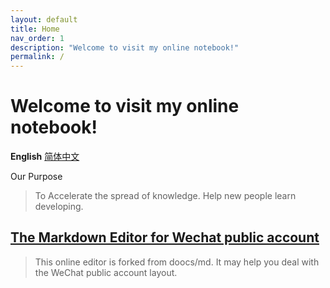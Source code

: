 ```yaml
---
layout: default
title: Home
nav_order: 1
description: "Welcome to visit my online notebook!"
permalink: /
---
```

# Welcome to visit my online notebook!

**English** [简体中文](https://amazingkenneth.github.io/docs/translations/zh-cn.html)

Our Purpose
> To Accelerate the spread of knowledge. Help new people learn developing.

## [The Markdown Editor for Wechat public account](https://amazingkenneth.github.io/md)
> This online editor is forked from doocs/md. It may help you deal with the WeChat public account layout.
